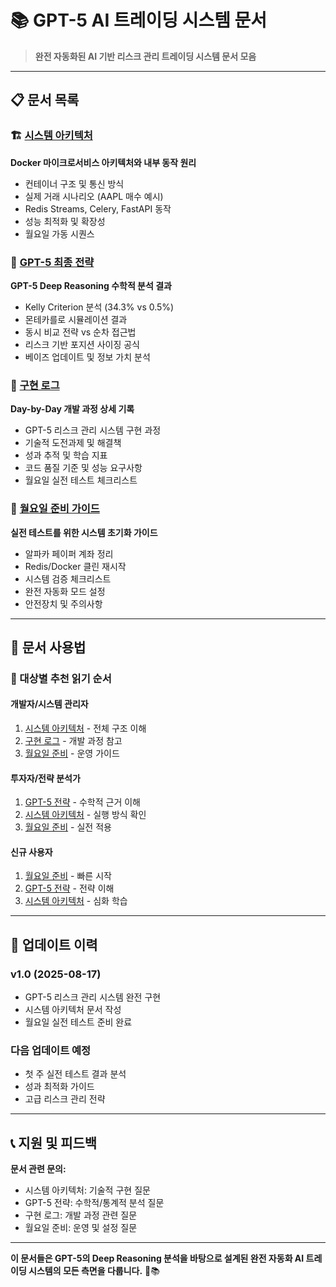 # 📚 GPT-5 AI 트레이딩 시스템 문서

> **완전 자동화된 AI 기반 리스크 관리 트레이딩 시스템 문서 모음**

---

## 📋 문서 목록

### 🏗️ [시스템 아키텍처](SYSTEM_ARCHITECTURE.md)
**Docker 마이크로서비스 아키텍처와 내부 동작 원리**
- 컨테이너 구조 및 통신 방식
- 실제 거래 시나리오 (AAPL 매수 예시)
- Redis Streams, Celery, FastAPI 동작
- 성능 최적화 및 확장성
- 월요일 가동 시퀀스

### 🧮 [GPT-5 최종 전략](FINAL_TRADING_STRATEGY.md)
**GPT-5 Deep Reasoning 수학적 분석 결과**
- Kelly Criterion 분석 (34.3% vs 0.5%)
- 몬테카를로 시뮬레이션 결과
- 동시 비교 전략 vs 순차 접근법
- 리스크 기반 포지션 사이징 공식
- 베이즈 업데이트 및 정보 가치 분석

### 📝 [구현 로그](IMPLEMENTATION_LOG.md)
**Day-by-Day 개발 과정 상세 기록**
- GPT-5 리스크 관리 시스템 구현 과정
- 기술적 도전과제 및 해결책
- 성과 추적 및 학습 지표
- 코드 품질 기준 및 성능 요구사항
- 월요일 실전 테스트 체크리스트

### 🚀 [월요일 준비 가이드](MONDAY_PREP.md)
**실전 테스트를 위한 시스템 초기화 가이드**
- 알파카 페이퍼 계좌 정리
- Redis/Docker 클린 재시작
- 시스템 검증 체크리스트
- 완전 자동화 모드 설정
- 안전장치 및 주의사항

---

## 🎯 문서 사용법

### 👥 대상별 추천 읽기 순서

#### **개발자/시스템 관리자**
1. [시스템 아키텍처](SYSTEM_ARCHITECTURE.md) - 전체 구조 이해
2. [구현 로그](IMPLEMENTATION_LOG.md) - 개발 과정 참고
3. [월요일 준비](MONDAY_PREP.md) - 운영 가이드

#### **투자자/전략 분석가**
1. [GPT-5 전략](FINAL_TRADING_STRATEGY.md) - 수학적 근거 이해
2. [시스템 아키텍처](SYSTEM_ARCHITECTURE.md) - 실행 방식 확인
3. [월요일 준비](MONDAY_PREP.md) - 실전 적용

#### **신규 사용자**
1. [월요일 준비](MONDAY_PREP.md) - 빠른 시작
2. [GPT-5 전략](FINAL_TRADING_STRATEGY.md) - 전략 이해
3. [시스템 아키텍처](SYSTEM_ARCHITECTURE.md) - 심화 학습

---

## 🔄 업데이트 이력

### v1.0 (2025-08-17)
- GPT-5 리스크 관리 시스템 완전 구현
- 시스템 아키텍처 문서 작성
- 월요일 실전 테스트 준비 완료

### 다음 업데이트 예정
- 첫 주 실전 테스트 결과 분석
- 성과 최적화 가이드
- 고급 리스크 관리 전략

---

## 📞 지원 및 피드백

**문서 관련 문의:**
- 시스템 아키텍처: 기술적 구현 질문
- GPT-5 전략: 수학적/통계적 분석 질문  
- 구현 로그: 개발 과정 관련 질문
- 월요일 준비: 운영 및 설정 질문

---

**이 문서들은 GPT-5의 Deep Reasoning 분석을 바탕으로 설계된 완전 자동화 AI 트레이딩 시스템의 모든 측면을 다룹니다.** 🚀📚